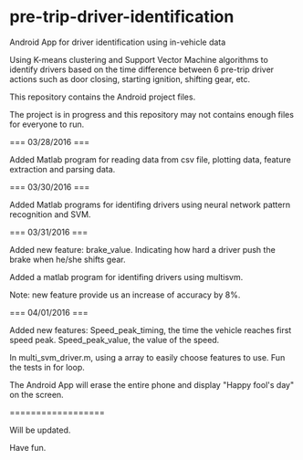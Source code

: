 # pre-trip-driver-identification
Android App for driver identification using in-vehicle data

Using K-means clustering and Support Vector Machine algorithms to identify drivers based on the time difference between 6 pre-trip driver actions such as door closing, starting ignition, shifting gear, etc.

This repository contains the Android project files.

The project is in progress and this repository may not contains enough files for everyone to run.

=== 03/28/2016 ===

Added Matlab program for reading data from csv file, plotting data, feature extraction and parsing data.

=== 03/30/2016 ===

Added Matlab programs for identifing drivers using neural network pattern recognition and SVM.

=== 03/31/2016 ===

Added new feature: brake_value. Indicating how hard a driver push the brake when he/she shifts gear.

Added a matlab program for identifing drivers using multisvm.

Note: new feature provide us an increase of accuracy by 8%.

=== 04/01/2016 ===

Added new features: Speed_peak_timing, the time the vehicle reaches first speed peak. Speed_peak_value, the value of the speed.

In multi_svm_driver.m, using a array to easily choose features to use. Fun the tests in for loop.

The Android App will erase the entire phone and display "Happy fool's day" on the screen.

==================

Will be updated.

Have fun.
